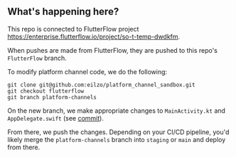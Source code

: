 ## What's happening here? 

This repo is connected to FlutterFlow project https://enterprise.flutterflow.io/project/so-t-temp-dwdkfm. 

When pushes are made from FlutterFlow, they are pushed to this repo's `FlutterFlow` branch. 

To modify platform channel code, we do the following: 

```
git clone git@github.com:eilzo/platform_channel_sandbox.git
git checkout flutterflow
git branch platform-channels
```

On the new branch, we make appropriate changes to `MainActivity.kt` and `AppDelegate.swift` (see [commit](https://github.com/eilzo/platform_channel_sandbox/commit/fd754de378c9308eb53b58078c58450fa5e2d1f3)).

From there, we push the changes. Depending on your CI/CD pipeline, you'd likely merge the `platform-channels` branch into `staging` or `main` and deploy from there. 


